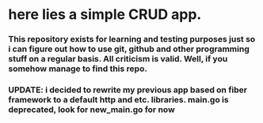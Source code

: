 # here lies a simple CRUD app.
### This repository exists for learning and testing purposes just so i can figure out how to use git, github and other programming stuff on a regular basis. All criticism is valid. Well, if you somehow manage to find this repo. 
### UPDATE: i decided to rewrite my previous app based on fiber framework to a default http and etc. libraries. main.go is deprecated, look for new_main.go for now 
